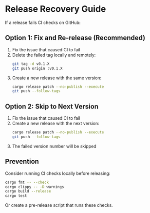 # Release Recovery Guide

If a release fails CI checks on GitHub:

## Option 1: Fix and Re-release (Recommended)
1. Fix the issue that caused CI to fail
2. Delete the failed tag locally and remotely:
   ```sh
   git tag -d v0.1.X
   git push origin :v0.1.X
   ```
3. Create a new release with the same version:
   ```sh
   cargo release patch --no-publish --execute
   git push --follow-tags
   ```

## Option 2: Skip to Next Version
1. Fix the issue that caused CI to fail
2. Create a new release with the next version:
   ```sh
   cargo release patch --no-publish --execute
   git push --follow-tags
   ```
3. The failed version number will be skipped

## Prevention
Consider running CI checks locally before releasing:
```sh
cargo fmt -- --check
cargo clippy -- -D warnings
cargo build --release
cargo test
```

Or create a pre-release script that runs these checks.